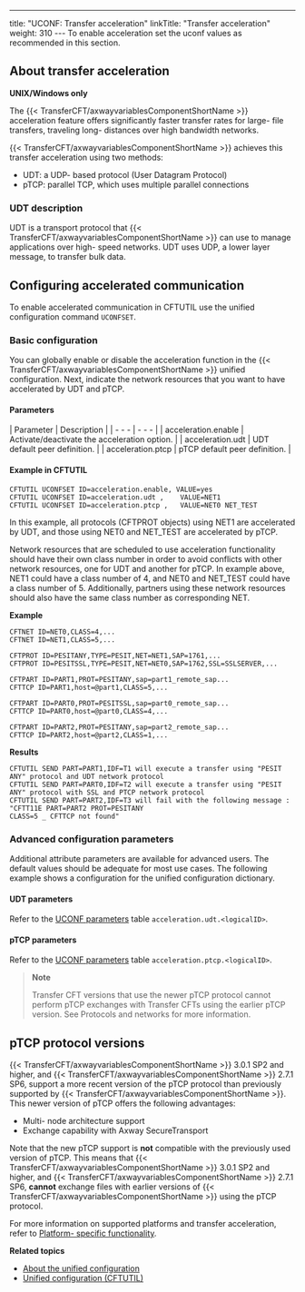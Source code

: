 ---
title: "UCONF: Transfer acceleration"
linkTitle: "Transfer acceleration"
weight: 310
--- To enable acceleration set the uconf values as recommended in this section.

## About transfer acceleration

**UNIX/Windows only**

The {{< TransferCFT/axwayvariablesComponentShortName  >}} acceleration feature offers significantly faster transfer rates for large- file transfers, traveling long- distances over high bandwidth networks.

{{< TransferCFT/axwayvariablesComponentShortName  >}} achieves this transfer acceleration using two methods:

- UDT: a UDP- based protocol (User Datagram Protocol)
- pTCP: parallel TCP, which uses multiple parallel connections

### UDT description

UDT is a transport protocol that {{< TransferCFT/axwayvariablesComponentShortName  >}} can use to manage applications over high- speed networks. UDT uses UDP, a lower layer message, to transfer bulk data.

## Configuring accelerated communication

To enable accelerated communication in CFTUTIL use the unified configuration command `UCONFSET`.

### Basic configuration

You can globally enable or disable the acceleration function in the {{< TransferCFT/axwayvariablesComponentShortName  >}} unified configuration. Next, indicate the network resources that you want to have accelerated by UDT and pTCP.

#### Parameters

| Parameter  | Description  |
| - - - | - - - |
| acceleration.enable  | Activate/deactivate the acceleration option.  |
| acceleration.udt  | UDT default peer definition.  |
| acceleration.ptcp  | pTCP default peer definition.  |

#### Example in CFTUTIL

```
CFTUTIL UCONFSET ID=acceleration.enable, VALUE=yes  
CFTUTIL UCONFSET ID=acceleration.udt ,    VALUE=NET1  
CFTUTIL UCONFSET ID=acceleration.ptcp ,   VALUE=NET0 NET_TEST
```

In this example, all protocols (CFTPROT objects) using NET1 are accelerated by UDT, and those using NET0 and NET_TEST are accelerated by pTCP.

Network resources that are scheduled to use acceleration functionality should have their own class number in order to avoid conflicts with other network resources, one for UDT and another for pTCP. In example above, NET1 could have a class number of 4, and NET0 and NET_TEST could have a class number of 5. Additionally, partners using these network resources should also have the same class number as corresponding NET.

**Example**

```
CFTNET ID=NET0,CLASS=4,...
CFTNET ID=NET1,CLASS=5,...

CFTPROT ID=PESITANY,TYPE=PESIT,NET=NET1,SAP=1761,...
CFTPROT ID=PESITSSL,TYPE=PESIT,NET=NET0,SAP=1762,SSL=SSLSERVER,...

CFTPART ID=PART1,PROT=PESITANY,sap=part1_remote_sap...
CFTTCP ID=PART1,host=@part1,CLASS=5,...

CFTPART ID=PART0,PROT=PESITSSL,sap=part0_remote_sap...
CFTTCP ID=PART0,host=@part0,CLASS=4,...

CFTPART ID=PART2,PROT=PESITANY,sap=part2_remote_sap...
CFTTCP ID=PART2,host=@part2,CLASS=1,...

```

**Results**

```
CFTUTIL SEND PART=PART1,IDF=T1 will execute a transfer using "PESIT ANY" protocol and UDT network protocol
CFTUTIL SEND PART=PART0,IDF=T2 will execute a transfer using "PESIT ANY" protocol with SSL and PTCP network protocol
CFTUTIL SEND PART=PART2,IDF=T3 will fail with the following message : "CFTT11E PART=PART2 PROT=PESITANY
CLASS=5 _ CFTTCP not found"
```

### Advanced configuration parameters

Additional attribute parameters are available for advanced users. The default values should be adequate for most use cases. The following example shows a configuration for the unified configuration dictionary.

#### UDT parameters

Refer to the [UCONF parameters](../../../admin_intro/uconf/uconf_directory) table `acceleration.udt.<logicalID>`.

#### pTCP parameters

Refer to the [UCONF parameters](../../../admin_intro/uconf/uconf_directory) table `acceleration.ptcp.<logicalID>`.

> **Note**
>
> Transfer CFT versions that use the newer pTCP protocol cannot perform pTCP exchanges with Transfer CFTs using the earlier pTCP version. See Protocols and networks for more information.

<span id="uconf_ptcp"></span>

## pTCP protocol versions

{{< TransferCFT/axwayvariablesComponentShortName  >}} 3.0.1 SP2 and higher, and {{< TransferCFT/axwayvariablesComponentShortName  >}} 2.7.1 SP6, support a more recent version of the pTCP protocol than previously supported by {{< TransferCFT/axwayvariablesComponentShortName  >}}. This newer version of pTCP offers the following advantages:

- Multi- node architecture support
- Exchange capability with Axway SecureTransport

Note that the new pTCP support is ****not**** compatible with the previously used version of pTCP. This means that {{< TransferCFT/axwayvariablesComponentShortName  >}} 3.0.1 SP2 and higher, and {{< TransferCFT/axwayvariablesComponentShortName  >}} 2.7.1 SP6, ****cannot**** exchange files with earlier versions of {{< TransferCFT/axwayvariablesComponentShortName  >}} using the pTCP protocol.

For more information on supported platforms and transfer acceleration, refer to [Platform- specific functionality]().

****Related topics****

- [About the unified configuration](../../../admin_intro/uconf)
- [Unified configuration (CFTUTIL)](../../../admin_intro/uconf/uconf_w_cftutil)
